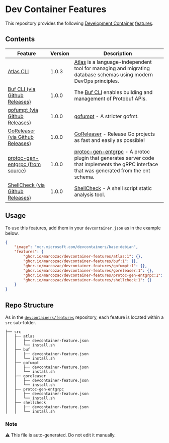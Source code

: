 # Dev Container Features

This repository provides the following [Development Container](https://containers.dev/overview) [features](https://containers.dev/implementors/spec/#features).

## Contents

| Feature | Version | Description |
| ------- | ------- | ----------- |
| [Atlas CLI](./src/atlas/README.md) | 1.0.3 | [Atlas](https://atlasgo.io) is a language-independent tool for managing and migrating database schemas using modern DevOps principles. |
| [Buf CLI (via Github Releases)](./src/buf/README.md) | 1.0.0 | The [Buf CLI](https://buf.build/product/cli) enables building and management of Protobuf APIs. |
| [gofumpt (via Github Releases)](./src/gofumpt/README.md) | 1.0.0 | [gofumpt](https://github.com/mvdan/gofumpt) - A stricter gofmt. |
| [GoReleaser (via Github Releases)](./src/goreleaser/README.md) | 1.0.0 | [GoReleaser](https://goreleaser.com/) - Release Go projects as fast and easily as possible! |
| [protoc-gen-entgrpc (from source)](./src/protoc-gen-entgrpc/README.md) | 1.0.0 | [protoc-gen-entgrpc](https://github.com/ent/contrib/tree/master/entproto) - A protoc plugin that generates server code that implements the gRPC interface that was generated from the ent schema. |
| [ShellCheck (via Github Releases)](./src/shellcheck/README.md) | 1.0.0 | [ShellCheck](https://github.com/koalaman/shellcheck) - A shell script static analysis tool. |

## Usage

To use this features, add them in your `devcontainer.json` as in the example below.

```json
{
    "image": "mcr.microsoft.com/devcontainers/base:debian",
    "features": {
        "ghcr.io/marcozac/devcontainer-features/atlas:1": {},
        "ghcr.io/marcozac/devcontainer-features/buf:1": {},
        "ghcr.io/marcozac/devcontainer-features/gofumpt:1": {},
        "ghcr.io/marcozac/devcontainer-features/goreleaser:1": {},
        "ghcr.io/marcozac/devcontainer-features/protoc-gen-entgrpc:1": {},
        "ghcr.io/marcozac/devcontainer-features/shellcheck:1": {}
    }
}
```

## Repo Structure

As in the [`devcontainers/features`](https://github.com/devcontainers/features) repository, each feature is located within a `src` sub-folder.

```
├── src
│   ├── atlas
│   │   ├── devcontainer-feature.json
│   │   └── install.sh
│   ├── buf
│   │   ├── devcontainer-feature.json
│   │   └── install.sh
│   ├── gofumpt
│   │   ├── devcontainer-feature.json
│   │   └── install.sh
│   ├── goreleaser
│   │   ├── devcontainer-feature.json
│   │   └── install.sh
│   ├── protoc-gen-entgrpc
│   │   ├── devcontainer-feature.json
│   │   └── install.sh
│   ├── shellcheck
│   │   ├── devcontainer-feature.json
│   │   └── install.sh
```

### Note

:warning: This file is auto-generated. Do not edit it manually.

